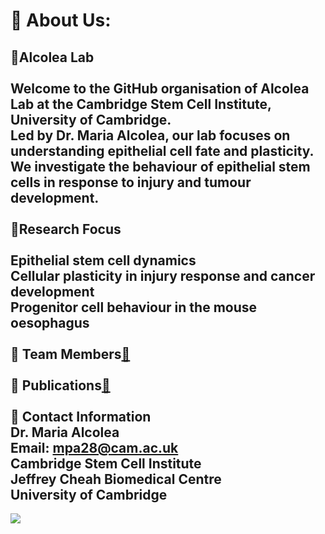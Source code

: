 # 💫 About Us:
🔭Alcolea Lab<br><br>Welcome to the GitHub organisation of Alcolea Lab at the Cambridge Stem Cell Institute, University of Cambridge.<br>Led by Dr. Maria Alcolea, our lab focuses on understanding epithelial cell fate and plasticity. We investigate the behaviour of epithelial stem cells in response to injury and tumour development.<br><br>🔬Research Focus<br><br>Epithelial stem cell dynamics<br>Cellular plasticity in injury response and cancer development<br>Progenitor cell behaviour in the mouse oesophagus<br><br>🤝 Team Members[🔗](https://www.stemcells.cam.ac.uk/directory/maria-alcolea-group)<br><br>🌱 Publications[🔗](https://www.stemcells.cam.ac.uk/people/pi/alcolea)<br><br>💬 Contact Information<br>Dr. Maria Alcolea<br>Email: mpa28@cam.ac.uk<br>Cambridge Stem Cell Institute<br>Jeffrey Cheah Biomedical Centre<br>University of Cambridge
---
[![](https://visitcount.itsvg.in/api?id=AlcoleaLab&icon=0&color=8)](https://visitcount.itsvg.in)

<!-- Proudly created with GPRM ( https://gprm.itsvg.in ) -->
